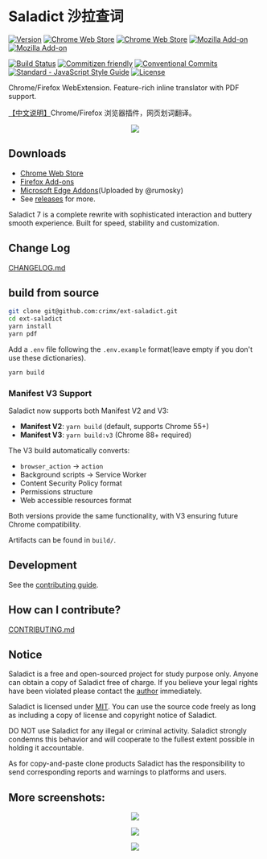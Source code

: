 # Saladict 沙拉查词

[![Version](https://img.shields.io/github/release/crimx/ext-saladict.svg?label=version)](https://github.com/crimx/ext-saladict/releases)
[![Chrome Web Store](https://badgen.net/chrome-web-store/users/cdonnmffkdaoajfknoeeecmchibpmkmg?icon=chrome&color=0f9d58)](https://chrome.google.com/webstore/detail/cdonnmffkdaoajfknoeeecmchibpmkmg?hl=en)
[![Chrome Web Store](https://badgen.net/chrome-web-store/stars/cdonnmffkdaoajfknoeeecmchibpmkmg?icon=chrome&color=0f9d58)](https://chrome.google.com/webstore/detail/cdonnmffkdaoajfknoeeecmchibpmkmg?hl=en)
[![Mozilla Add-on](https://badgen.net/amo/users/ext-saladict?icon=firefox&color=ff9500)](https://addons.mozilla.org/firefox/addon/ext-saladict/)
[![Mozilla Add-on](https://badgen.net/amo/stars/ext-saladict?icon=firefox&color=ff9500)](https://addons.mozilla.org/firefox/addon/ext-saladict/)

[![Build Status](https://travis-ci.com/crimx/ext-saladict.svg)](https://travis-ci.com/crimx/ext-saladict)
[![Commitizen friendly](https://img.shields.io/badge/commitizen-friendly-brightgreen.svg?maxAge=2592000)](http://commitizen.github.io/cz-cli/)
[![Conventional Commits](https://img.shields.io/badge/Conventional%20Commits-1.0.0-brightgreen.svg?maxAge=2592000)](https://conventionalcommits.org)
[![Standard - JavaScript Style Guide](https://img.shields.io/badge/code_style-standard-brightgreen.svg?maxAge=2592000)](https://standardjs.com/)
[![License](https://img.shields.io/github/license/crimx/ext-saladict.svg?colorB=44cc11?maxAge=2592000)](https://github.com/crimx/ext-saladict/blob/dev/LICENSE)

Chrome/Firefox WebExtension. Feature-rich inline translator with PDF support.

[【中文说明】](./README-zh.md)Chrome/Firefox 浏览器插件，网页划词翻译。

<p align="center">
  <a href="https://github.com/crimx/ext-saladict/releases/" target="_blank"><img src="https://raw.githubusercontent.com/wiki/crimx/ext-saladict/images/notebook.gif" /></a>
</p>

## Downloads

- [Chrome Web Store](https://chrome.google.com/webstore/detail/cdonnmffkdaoajfknoeeecmchibpmkmg?hl=en)
- [Firefox Add-ons](https://addons.mozilla.org/firefox/addon/ext-saladict/)
- [Microsoft Edge Addons](https://microsoftedge.microsoft.com/addons/detail/idghocbbahafpfhjnfhpbfbmpegphmmp)(Uploaded by @rumosky)
- See [releases](https://github.com/crimx/ext-saladict/releases) for more.

Saladict 7 is a complete rewrite with sophisticated interaction and buttery smooth experience. Built for speed, stability and customization.

## Change Log

[CHANGELOG.md](./CHANGELOG.md)

## build from source

```bash
git clone git@github.com:crimx/ext-saladict.git
cd ext-saladict
yarn install
yarn pdf
```

Add a `.env` file following the `.env.example` format(leave empty if you don't use these dictionaries).

```bash
yarn build
```

### Manifest V3 Support

Saladict now supports both Manifest V2 and V3:

- **Manifest V2**: `yarn build` (default, supports Chrome 55+)
- **Manifest V3**: `yarn build:v3` (Chrome 88+ required)

The V3 build automatically converts:
- `browser_action` → `action`
- Background scripts → Service Worker
- Content Security Policy format
- Permissions structure
- Web accessible resources format

Both versions provide the same functionality, with V3 ensuring future Chrome compatibility.

Artifacts can be found in `build/`.

## Development

See the [contributing guide](./CONTRIBUTING.md).

## How can I contribute?

[CONTRIBUTING.md](./CONTRIBUTING.md)

## Notice

Saladict is a free and open-sourced project for study purpose only. Anyone can obtain a copy of Saladict free of charge. If you believe your legal rights have been violated please contact the [author](https://github.com/crimx) immediately.

Saladict is licensed under [MIT](https://github.com/crimx/ext-saladict/blob/dev/LICENSE). You can use the source code freely as long as including a copy of license and copyright notice of Saladict.

DO NOT use Saladict for any illegal or criminal activity. Saladict strongly condemns this behavior and will cooperate to the fullest extent possible in holding it accountable.

As for copy-and-paste clone products Saladict has the responsibility to send corresponding reports and warnings to platforms and users.

## More screenshots:

<p align="center">
  <a href="https://github.com/crimx/ext-saladict/releases/" target="_blank"><img src="https://github.com/crimx/ext-saladict/wiki/images/youdao-page.gif" /></a>
</p>

<p align="center">
  <a href="https://github.com/crimx/ext-saladict/releases/" target="_blank"><img src="https://github.com/crimx/ext-saladict/wiki/images/screen-notebook.png" /></a>
</p>

<p align="center">
  <a href="https://github.com/crimx/ext-saladict/releases/" target="_blank"><img src="https://github.com/crimx/ext-saladict/wiki/images/pin.gif" /></a>
</p>
